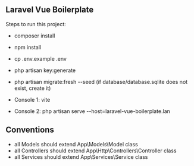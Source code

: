 ## Laravel Vue Boilerplate

Steps to run this project:

- composer install
- npm install
- cp .env.example .env
- php artisan key:generate
- php artisan migrate:fresh --seed (if database/database.sqlite does not exist, create it)


- Console 1: vite
- Console 2: php artisan serve --host=laravel-vue-boilerplate.lan

## Conventions

- all Models should extend App\Models\Model class
- all Controllers should extend App\Http\Controllers\Controller class
- all Services should extend App\Services\Service class